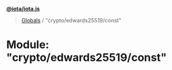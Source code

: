 **[@iota/iota.js](../README.md)**

> [Globals](../README.md) / "crypto/edwards25519/const"

# Module: "crypto/edwards25519/const"
